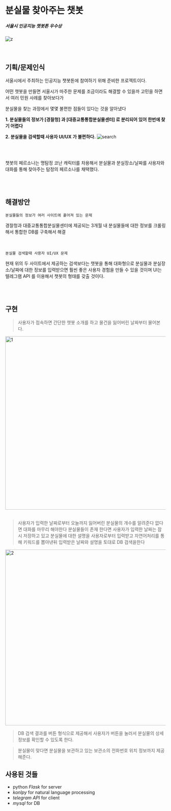 # 분실물 찾아주는 챗봇
##### 서울시 인공지능 챗봇톤 우수상 
![z](https://user-images.githubusercontent.com/48001039/74924939-b58aaf00-5416-11ea-85c5-d60c7f118c6e.png)
<br><br><br>

## 기획/문제인식

서울시에서 주최하는 인공지능 챗봇톤에 참여하기 위해 준비한 프로젝트이다.  

어떤 챗봇을 만들면 서울시가 마주한 문제를 조금이라도 해결할 수 있을까 고민을 하면서 여러 민원 사례를  찾아보다가  

분실물을 찾는 과정에서 몇몇 불편한 점들이 있다는 것을 알아냈다  

__1. 분실물들의 정보가 [경찰청] 과 [대중교통통합분실물센터] 로 분리되어 있어 한번에 찾기 어렵다__

__2. 분실물을 검색할때 사용자 UI/UX 가 불편하다.__
![search](https://user-images.githubusercontent.com/48001039/74925963-7f4e2f00-5418-11ea-87f3-79501d39921b.PNG)

<br><br>

챗봇의 페르소나는 명탐정 코난 캐릭터를 차용해서 분실물과 분실장소/날짜를 사용자와 대화를 통해 찾아주는 탐정의 페르소나를 채택했다.

<br><br>
## 해결방안
```
분실물들의 정보가 여러 사이트에 흩어져 있는 문제
```
경찰청과 대중교통통합분실물센터에 제공되는 3개월 내 분실물들에 대한 정보를 크롤링해서 통합한 DB를 구축해서 해결
<br>
<br>
<br>

```
분실물 검색할때 사용자 UI/UX 문제
```
현재 위의 두 사이트에서 제공하는 검색보다는 챗봇을 통해 대화형으로 분실물과 분실장소/날짜에 대한 정보를 입력받으면 훨씬 좋은 사용자 경험을
만들 수 있을 것이며 UI는 텔레그램 API 를 이용해서 챗봇의 형태를 갖출 것이다.

<br><br>

## 구현 

> 사용자가 접속하면 간단한 챗봇 소개를 하고 물건을 잃어버린 날짜부터 물어본다.
<img width="543" alt="1" src="https://user-images.githubusercontent.com/48001039/74929544-13bb9000-541f-11ea-8ca4-79851eef994a.PNG">
<br><br>

> 사용자가 입력한 날짜로부터 오늘까지 잃어버린 분실물의 개수를 알려준다 없다면 대화를 마무리 해야한다
> 분실물들이 존재 한다면 사용자가 입력한 날짜는 잠시 저장하고 있고 분실물에 대한 설명을 사용자로부터 입력받고 자연어처리를 통해 키워드를 뽑아낸뒤 입력받은 날짜와 설명을 토대로 DB 검색을한다

<img width="551" alt="2" src="https://user-images.githubusercontent.com/48001039/74930027-1965a580-5420-11ea-96ec-933e1f5925b4.PNG">

> DB 검색 결과를 버튼 형식으로 제공해서 사용자가 버튼을 눌러서 분실물의 상세정보를 확인할 수 있도록 한다.

> 분실물이 맞다면 분실물을 보관하고 있는 보관소의 전화번호 위치 정보까지 제공해준다.




## 사용된 것들

* python _Flask_ for server
* _konlpy_ for natural language processing
* _telegram API_ for client
* _mysql_ for DB  


